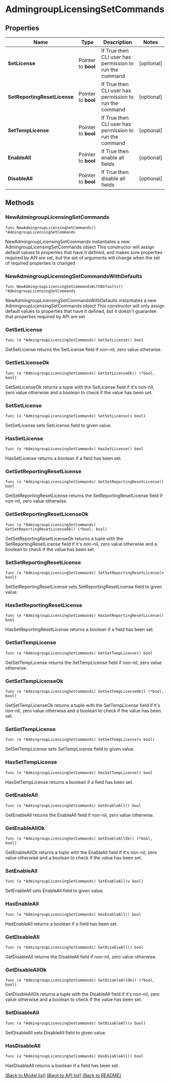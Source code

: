 # AdmingroupLicensingSetCommands

## Properties

Name | Type | Description | Notes
------------ | ------------- | ------------- | -------------
**SetLicense** | Pointer to **bool** | If True then CLI user has permission to run the command | [optional] 
**SetReportingResetLicense** | Pointer to **bool** | If True then CLI user has permission to run the command | [optional] 
**SetTempLicense** | Pointer to **bool** | If True then CLI user has permission to run the command | [optional] 
**EnableAll** | Pointer to **bool** | If True then enable all fields | [optional] 
**DisableAll** | Pointer to **bool** | If True then disable all fields | [optional] 

## Methods

### NewAdmingroupLicensingSetCommands

`func NewAdmingroupLicensingSetCommands() *AdmingroupLicensingSetCommands`

NewAdmingroupLicensingSetCommands instantiates a new AdmingroupLicensingSetCommands object
This constructor will assign default values to properties that have it defined,
and makes sure properties required by API are set, but the set of arguments
will change when the set of required properties is changed

### NewAdmingroupLicensingSetCommandsWithDefaults

`func NewAdmingroupLicensingSetCommandsWithDefaults() *AdmingroupLicensingSetCommands`

NewAdmingroupLicensingSetCommandsWithDefaults instantiates a new AdmingroupLicensingSetCommands object
This constructor will only assign default values to properties that have it defined,
but it doesn't guarantee that properties required by API are set

### GetSetLicense

`func (o *AdmingroupLicensingSetCommands) GetSetLicense() bool`

GetSetLicense returns the SetLicense field if non-nil, zero value otherwise.

### GetSetLicenseOk

`func (o *AdmingroupLicensingSetCommands) GetSetLicenseOk() (*bool, bool)`

GetSetLicenseOk returns a tuple with the SetLicense field if it's non-nil, zero value otherwise
and a boolean to check if the value has been set.

### SetSetLicense

`func (o *AdmingroupLicensingSetCommands) SetSetLicense(v bool)`

SetSetLicense sets SetLicense field to given value.

### HasSetLicense

`func (o *AdmingroupLicensingSetCommands) HasSetLicense() bool`

HasSetLicense returns a boolean if a field has been set.

### GetSetReportingResetLicense

`func (o *AdmingroupLicensingSetCommands) GetSetReportingResetLicense() bool`

GetSetReportingResetLicense returns the SetReportingResetLicense field if non-nil, zero value otherwise.

### GetSetReportingResetLicenseOk

`func (o *AdmingroupLicensingSetCommands) GetSetReportingResetLicenseOk() (*bool, bool)`

GetSetReportingResetLicenseOk returns a tuple with the SetReportingResetLicense field if it's non-nil, zero value otherwise
and a boolean to check if the value has been set.

### SetSetReportingResetLicense

`func (o *AdmingroupLicensingSetCommands) SetSetReportingResetLicense(v bool)`

SetSetReportingResetLicense sets SetReportingResetLicense field to given value.

### HasSetReportingResetLicense

`func (o *AdmingroupLicensingSetCommands) HasSetReportingResetLicense() bool`

HasSetReportingResetLicense returns a boolean if a field has been set.

### GetSetTempLicense

`func (o *AdmingroupLicensingSetCommands) GetSetTempLicense() bool`

GetSetTempLicense returns the SetTempLicense field if non-nil, zero value otherwise.

### GetSetTempLicenseOk

`func (o *AdmingroupLicensingSetCommands) GetSetTempLicenseOk() (*bool, bool)`

GetSetTempLicenseOk returns a tuple with the SetTempLicense field if it's non-nil, zero value otherwise
and a boolean to check if the value has been set.

### SetSetTempLicense

`func (o *AdmingroupLicensingSetCommands) SetSetTempLicense(v bool)`

SetSetTempLicense sets SetTempLicense field to given value.

### HasSetTempLicense

`func (o *AdmingroupLicensingSetCommands) HasSetTempLicense() bool`

HasSetTempLicense returns a boolean if a field has been set.

### GetEnableAll

`func (o *AdmingroupLicensingSetCommands) GetEnableAll() bool`

GetEnableAll returns the EnableAll field if non-nil, zero value otherwise.

### GetEnableAllOk

`func (o *AdmingroupLicensingSetCommands) GetEnableAllOk() (*bool, bool)`

GetEnableAllOk returns a tuple with the EnableAll field if it's non-nil, zero value otherwise
and a boolean to check if the value has been set.

### SetEnableAll

`func (o *AdmingroupLicensingSetCommands) SetEnableAll(v bool)`

SetEnableAll sets EnableAll field to given value.

### HasEnableAll

`func (o *AdmingroupLicensingSetCommands) HasEnableAll() bool`

HasEnableAll returns a boolean if a field has been set.

### GetDisableAll

`func (o *AdmingroupLicensingSetCommands) GetDisableAll() bool`

GetDisableAll returns the DisableAll field if non-nil, zero value otherwise.

### GetDisableAllOk

`func (o *AdmingroupLicensingSetCommands) GetDisableAllOk() (*bool, bool)`

GetDisableAllOk returns a tuple with the DisableAll field if it's non-nil, zero value otherwise
and a boolean to check if the value has been set.

### SetDisableAll

`func (o *AdmingroupLicensingSetCommands) SetDisableAll(v bool)`

SetDisableAll sets DisableAll field to given value.

### HasDisableAll

`func (o *AdmingroupLicensingSetCommands) HasDisableAll() bool`

HasDisableAll returns a boolean if a field has been set.


[[Back to Model list]](../README.md#documentation-for-models) [[Back to API list]](../README.md#documentation-for-api-endpoints) [[Back to README]](../README.md)


